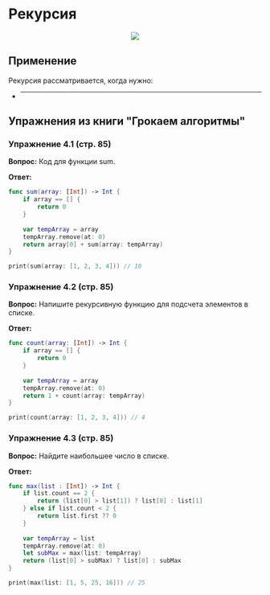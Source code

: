 # Рекурсия

<p align="center">
<img src="https://github.com/PollyVern/ContentForRepositories/blob/main/Algorithms/%20RecursionPicture.png">
</p>

## Применение
Рекурсия рассматривается, когда нужно:
* ---

## Упражнения из книги "Грокаем алгоритмы"
### Упражнение 4.1 (стр. 85)

__Вопрос:__ Код для функции sum.

__Ответ:__

```SWIFT
func sum(array: [Int]) -> Int {
    if array == [] {
        return 0
    }
    
    var tempArray = array
    tempArray.remove(at: 0)
    return array[0] + sum(array: tempArray)
}

print(sum(array: [1, 2, 3, 4])) // 10
```

### Упражнение 4.2 (стр. 85)
__Вопрос:__ Напишите рекурсивную функцию для подсчета элементов в списке.

__Ответ:__

```SWIFT
func count(array: [Int]) -> Int {
    if array == [] {
        return 0
    }
    
    var tempArray = array
    tempArray.remove(at: 0)
    return 1 + count(array: tempArray)
}

print(count(array: [1, 2, 3, 4])) // 4

```

### Упражнение 4.3 (стр. 85)
__Вопрос:__ Найдите наибольшее число в списке.

__Ответ:__

```SWIFT
func max(list : [Int]) -> Int {
    if list.count == 2 {
        return (list[0] > list[1]) ? list[0] : list[1]
    } else if list.count < 2 {
        return list.first ?? 0
    }
    
    var tempArray = list
    tempArray.remove(at: 0)
    let subMax = max(list: tempArray)
    return (list[0] > subMax) ? list[0] : subMax
}

print(max(list: [1, 5, 25, 16])) // 25
```
